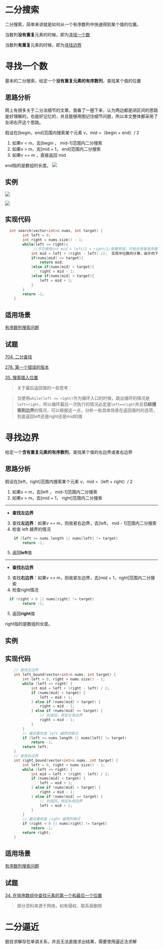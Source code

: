 # 二分搜索
二分搜索，简单来讲就是如何从一个有序数列中快速得到某个值的位置。

当数列**没有重复**元素的时候，即为[寻找一个数](#寻找一个数)

当数列**有重复**元素的时候，即为[寻找边界](#寻找边界)

# 寻找一个数
基本的二分搜索，给定一个**没有重复元素的有序数列**，查找某个值的位置

## 思路分析
网上有很多关于二分法细节的文章，我看了一圈下来，认为两边都是闭区间的思路是好理解的，也是好记忆的，并且能够用图记住细节问题，所以本文整体都采用了左闭右开这个思路。

假设在[begin，end]范围内搜索某个元素 v，mid =（begin + end）/ 2

1. 如果v < m，去[begin ， mid-1]范围内二分搜索
2. 如果v > m，去[mid + 1， end]范围内二分搜索
3. 如果v == m ，直接返回 mid

end指的是数组的长度。
![](二分搜索_files/1.jpg)

## 实例
![](二分搜索_files/4.jpg)

![](二分搜索_files/2.jpg)

## 实现代码
``` c++
  int search(vector<int>& nums, int target) {
        int left = 0;
        int right = nums.size() - 1;
        while(left <= right){
			 //不可使用int mid = left/2 + right/2;取整原因，可能会导致丢失数值
            int mid = left + (right - left) /2;  实现中位数的计算，由于向下取整操作，
            if(nums[mid] == target){
                return mid;
            }else if(nums[mid] > target){
                right = mid - 1;
            }else if(nums[mid] < target){
                left = mid + 1;
            }
        }
        return -1;
    }
```

## 适用场景
[有序数列搜索问题](../适用场景/搜索问题.md#输出元素位置)

## 试题
[704. 二分查找](https://leetcode-cn.com/problems/binary-search/)

[278. 第一个错误的版本](https://leetcode-cn.com/problems/first-bad-version/)

[35. 搜索插入位置](https://leetcode-cn.com/problems/search-insert-position/)

>关于最后返回值的一些思考：

>当使用```while(left <= right)```作为循环入口的时候，跳出循环的情况是```left>right```，所以循环最后一次执行的情况必定是```left==right```并且**已经搜索到边界**的情况，可以根据这一点，分析一些具体场景在返回值时的选项，到底返回left还是right还是mid的值


# 寻找边界

给定一个**含有重复元素的有序数列**，查找某个值的左边界或者右边界

## 思路分析

假设在[left，right]范围内搜索某个元素 v，mid =（left + right）/ 2

1. 如果v < m，去[left ， mid-1]范围内二分搜索
2. 如果v > m，去[mid + 1， right]范围内二分搜索
--------------------------------------------------
- **查找左边界**
3. 查找**左边界**：如果v == m，则收紧右边界，去[left， mid - 1]范围内二分搜索
4. 检查 left 越界的情况
``` c++
	if (left >= nums.length || nums[left] != target)
        return -1;
```
5. 返回**left**值
--------------------------------------------------
- **查找右边界**
3. 查找**右边界**：如果v == m，则收紧左边界，去[mid + 1，right]范围内二分搜索
4. 检查right情况
``` c++
  if (right < 0 || nums[right] != target)
        return -1;
```
5. 返回**right**值

right指的是数组的长度。


<!-- > 关于最后左右边界的一些思考：
> 左右边界其实记一个就行了，当都是整数的时候，右边界查找的结果就等于，寻找 target+1 的左边界结果 -1
 -->

## 实例


## 实现代码
``` c++
	// 查找左边界
	int left_bound(vector<int>& nums, int target) {
		int left = 0, right = nums.size() - 1;
		while (left <= right) {
			int mid = left + (right - left) / 2;
			if (nums[mid] < target) {
				left = mid + 1;
			} else if (nums[mid] > target) {
				right = mid - 1;
			} else if (nums[mid] == target) {
				// 别返回，锁定左侧边界
				right = mid - 1;
			}
		}
		// 最后要检查 left 越界的情况
		if (left >= nums.length || nums[left] != target)
			return -1;
		return left;
	}
	// 查找右边界
	int right_bound(vector<int>& nums, int target) {
		int left = 0, right = nums.size() - 1;
		while (left <= right) {
			int mid = left + (right - left) / 2;
			if (nums[mid] < target) {
				left = mid + 1;
			} else if (nums[mid] > target) {
				right = mid - 1;
			} else if (nums[mid] == target) {
				// 别返回，锁定右侧边界
				left = mid + 1;
			}
		}
		// 最后要检查 right 越界的情况
		if (right < 0 || nums[right] != target)
			return -1;
		return right;
	}

```

## 适用场景
[有序数列搜索问题](../适用场景/搜索问题.md#输出元素位置)

## 试题
[34. 在排序数组中查找元素的第一个和最后一个位置](https://leetcode-cn.com/problems/find-first-and-last-position-of-element-in-sorted-array/)

> 部分资料来源于网络，如有侵权，联系我删除

# 二分逼近

题目求解存在单调关系，并且无法直接求出结果，需要使用逼近法求解